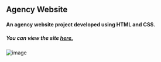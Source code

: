## Agency Website

#### An agency website project developed using HTML and CSS.
##### You can view the site [**here.**](https://raw.githack.com/hasanilteris/agency-website/main/index.html)

![image](https://user-images.githubusercontent.com/82460438/159045793-88a900f7-3c64-4557-8f02-2b42803e9cc0.png)

